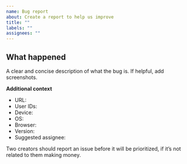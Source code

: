 ```yaml
---
name: Bug report
about: Create a report to help us improve
title: ""
labels: ""
assignees: ""
---
```


## **What happened**

A clear and concise description of what the bug is. If helpful, add screenshots.

**Additional context**

- URL:
- User IDs:
- Device:
- OS:
- Browser:
- Version:
- Suggested assignee:

Two creators should report an issue before it will be prioritized, if it’s not related to them making money.
